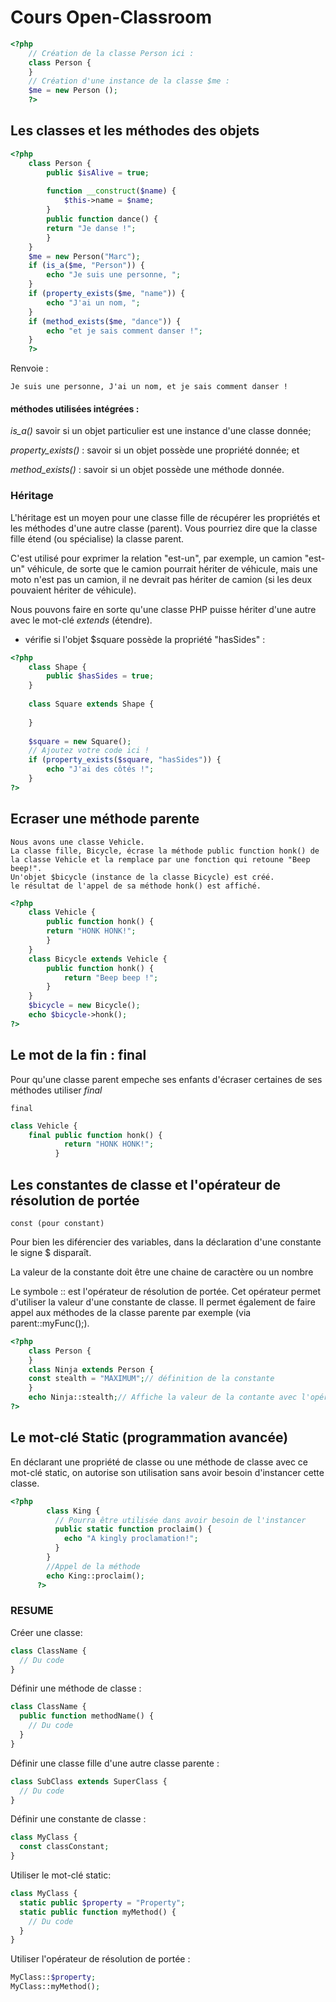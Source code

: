 # Cours Open-Classroom

```php
<?php
    // Création de la classe Person ici :
    class Person {
    }          
    // Création d'une instance de la classe $me :
    $me = new Person ();
    ?>
```
## Les classes et les méthodes des objets

```php
<?php
    class Person {
        public $isAlive = true;
        
        function __construct($name) {
            $this->name = $name;
        }
        public function dance() {
        return "Je danse !";
        }
    }
    $me = new Person("Marc");
    if (is_a($me, "Person")) {
        echo "Je suis une personne, ";
    }
    if (property_exists($me, "name")) {
        echo "J'ai un nom, ";
    }
    if (method_exists($me, "dance")) {
        echo "et je sais comment danser !";
    }
    ?>
```
Renvoie : 
```
Je suis une personne, J'ai un nom, et je sais comment danser ! 
```

#### méthodes utilisées intégrées : 

*is_a()* savoir si un objet particulier est une instance d'une classe donnée;

*property_exists()* : savoir si un objet possède une propriété donnée; et 

*method_exists()* : savoir si un objet possède une méthode donnée. 

### Héritage

L'héritage est un moyen pour une classe fille de récupérer les propriétés et les méthodes d'une autre classe (parent). Vous pourriez dire que la classe fille étend (ou spécialise) la classe parent.

C'est utilisé pour exprimer la relation "est-un", par exemple, un camion "est-un" véhicule, de sorte que le camion pourrait hériter de véhicule, mais une moto n'est pas un camion, il ne devrait pas hériter de camion (si les deux pouvaient hériter de véhicule).

Nous pouvons faire en sorte qu'une classe PHP puisse hériter d'une autre avec le mot-clé *extends* (étendre).

* vérifie si l'objet $square possède la propriété "hasSides" :

```php
<?php
    class Shape {
        public $hasSides = true;
    }
    
    class Square extends Shape {
    
    }
    
    $square = new Square();
    // Ajoutez votre code ici !
    if (property_exists($square, "hasSides")) {
        echo "J'ai des côtés !";
    }
?>
```

## Ecraser une méthode parente

    Nous avons une classe Vehicle.
    La classe fille, Bicycle, écrase la méthode public function honk() de la classe Vehicle et la remplace par une fonction qui retoune "Beep beep!".
    Un'objet $bicycle (instance de la classe Bicycle) est créé.
    le résultat de l'appel de sa méthode honk() est affiché. 
```php
<?php
    class Vehicle {
        public function honk() {
        return "HONK HONK!";
        }
    } 
    class Bicycle extends Vehicle {
        public function honk() {
            return "Beep beep !";
        }
    }        
    $bicycle = new Bicycle();
    echo $bicycle->honk();
?>
```
## Le mot de la fin : final
Pour qu'une classe parent empeche ses enfants d'écraser certaines de ses méthodes utiliser *final*

    final

```php
class Vehicle {
    final public function honk() {
            return "HONK HONK!";
          }
```

## Les constantes de classe et l'opérateur de résolution de portée

    const (pour constant)

Pour bien les diférencier des variables, dans la déclaration d'une constante le signe $ disparaît.

La valeur de la constante doit être une chaine de caractère ou un nombre

Le symbole :: est l'opérateur de résolution de portée. Cet opérateur permet d'utiliser la valeur d'une constante de classe.
Il permet également de faire appel aux méthodes de la classe parente par exemple (via parent::myFunc();). 

```php
<?php
    class Person {
    }
    class Ninja extends Person {
    const stealth = "MAXIMUM";// définition de la constante 
    }
    echo Ninja::stealth;// Affiche la valeur de la contante avec l'opérateur de résolution de portée
?>
```
## Le mot-clé Static (programmation avancée)

En déclarant une propriété de classe ou une méthode de classe avec ce mot-clé static, on autorise son utilisation sans avoir besoin d'instancer cette classe. 

```php
<?php
        class King {
          // Pourra être utilisée dans avoir besoin de l'instancer 
          public static function proclaim() {
            echo "A kingly proclamation!";
          }
        }
        //Appel de la méthode
        echo King::proclaim();
      ?>
```

### RESUME

Créer une classe:
```php
class ClassName {
  // Du code
}
```
Définir une méthode de classe :
```php
class ClassName {
  public function methodName() {
    // Du code
  }
}
```
Définir une classe fille d'une autre classe parente :
```php
class SubClass extends SuperClass {
  // Du code
}
```
Définir une constante de classe :
```php
class MyClass {
  const classConstant;
}
```
Utiliser le mot-clé static:
```php
class MyClass {
  static public $property = "Property";
  static public function myMethod() {
    // Du code
  }
}
```

Utiliser l'opérateur de résolution de portée :
```php
MyClass::$property;
MyClass::myMethod();
```


```php

```